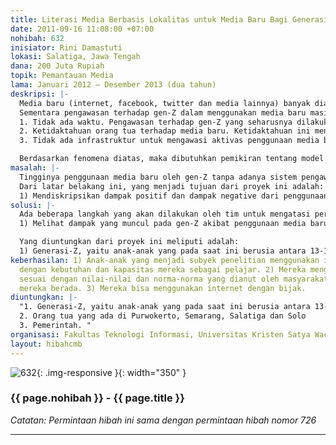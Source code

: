 ```yaml
---
title: Literasi Media Berbasis Lokalitas untuk Media Baru Bagi Generasi “Z”
date: 2011-09-16 11:08:00 +07:00
nohibah: 632
inisiator: Rini Damastuti
lokasi: Salatiga, Jawa Tengah
dana: 200 Juta Rupiah
topik: Pemantauan Media
lama: Januari 2012 – Desember 2013 (dua tahun)
deskripsi: |-
  Media baru (internet, facebook, twitter dan media lainnya) banyak diakses oleh generasi Z (gen-Z), yaitu generasi muda yang hidup pada tahun 2000-an. Generasi yang hidup pada era ini memiliki kecenderungan selalu melibatkan media baru dalam setiap kegiatan di kehidupan mereka. Bahkan bisa dikatakan, generasi ini tidak dapat dipisahkan dengan Media baru. Sayangnya, informasi yang diberikan oleh media baru tidak selalu memberikan dampak positif tetapi juga memberikan dampak negatif.
  Sementara pengawasan terhadap gen-Z dalam menggunakan media baru masih sangat kurang. Ada beberapa penyebab kurangnya pengawasan terhadap gen-Z dalam menggunakan media baru, yaitu:
  1. Tidak ada waktu. Pengawasan terhadap gen-Z yang seharusnya dilakukan oleh orang tua maupun dari sekolah dan lingkungan tidak bisa dilakukan 24 jam penuh.
  2. Ketidaktahuan orang tua terhadap media baru. Ketidaktahuan ini menyebabkan orang tua tidak dapat mengawasi gen-Z dalam menggunakan dan mengakses media baru, bahkan sering dikelabuhi oleh gen-Z.
  3. Tidak ada infrastruktur untuk mengawasi aktivas penggunaan media baru.

  Berdasarkan fenomena diatas, maka dibutuhkan pemikiran tentang model media literasi berbasis lokalitas untuk media baru bagi gen-Z. Berbasis lokalitas, dengan pemikiran bahwa model media literacy yang dihasilkan adalah media literacy yang sesuai dengan karakter dan budaya masyarakat dimana program media literacy itu akan diterapkan.
masalah: |-
  Tingginya penggunaan media baru oleh gen-Z tanpa adanya sistem pengawasan yang ketat, ternyata membawa efek yang sangat besar dalam kehidupan mereka. Efek yang dimunculkan bukan hanya efek positif, tetapi juga efek negative. Oleh karena itu, dibutuhkan prototype media literasi berbasis masyarakat lokal untuk media baru bagi gen-Z serta aplikasi dari model yang akan dibuat.
  Dari latar belakang ini, yang menjadi tujuan dari proyek ini adalah:
  1) Mendiskripsikan dampak positif dan dampak negative dari penggunaan media baru pada generasi Z di kota-kota besar di Jawa Tengah yang sering menggunakan dan mengakses internet (Purwokerto, Semarang, Salatiga, dan Solo). 2) Membuat Prototype media literacy berbasis masyarakat local (lokalitas). 3) Mensosialisasikan prototype media literacy kepada pemerintah dan masyarakat di Purwokerto, Semarang, Salatiga, dan Solo dan melakukan evaluasi serta penyempurnaan model. 4) Menerapkan model media literacy berbasis masyarakat local (lokalitas) di Purwokerto, Semarang, Salatiga, dan Solo.
solusi: |-
  Ada beberapa langkah yang akan dilakukan oleh tim untuk mengatasi permasalahan tersebut:
  1) Melihat dampak yang muncul pada gen-Z akibat penggunaan media baru dengan cara melakukan observasi dan wawancara secara langsung kepada generasi Z yang ada di Purwokerto, Semarang, Salatiga, dan Solo. 2) Melakukan FGD dengan orang-orang yang tertarik dengan kajian media literasi dalam rangka mendapatkan masukan dan gambaran media literasi berbasis lokalitas untuk media baru. 3) Memetakan prototype media literasi berbasis lokalitas. 4) Mensosialisasikan model media literacy berbasis lokalitas pada gen-Z dan melakukan evaluasi dalam rangka menyempurnakan model. 5) Menerapkan model dan melihat dampak serta hasil dari penerapan model ini.

  Yang diuntungkan dari proyek ini meliputi adalah:
  1) Generasi-Z, yaitu anak-anak yang pada saat ini berusia antara 13-18 tahun (SMP dan SMA ) yang ada di Jawa Tengah, terutama anak-anak yang ada di kota besar (Purwokerto, Semarang, Salatiga, dan Solo ) yang selalu mengkonsumsi internet. Dengan adanya model media literacy ini, maka perilaku gen-Z dalam menggunakan internet dan media baru tidak akan merusak masa depan mereka. 2) Orang tua yang ada di Purwokerto, Semarang, Salatiga dan Solo. 3) Pemerintah.
keberhasilan: 1) Anak-anak yang menjadi subyek penelitian menggunakan internet sesuai
  dengan kebutuhan dan kapasitas mereka sebagai pelajar. 2) Mereka menggunakan internet
  sesuai dengan nilai-nilai dan norma-norma yang dianut oleh masyarakat di tempat
  mereka berada. 3) Mereka bisa menggunakan internet dengan bijak.
diuntungkan: |-
  "1. Generasi-Z, yaitu anak-anak yang pada saat ini berusia antara 13-18 tahun (SMP dan SMA ) yang ada di Jawa Tengah, terutama anak-anak yang ada di kota besar (Purwokerto, Semarang, Salatiga, dan Solo ) yang selalu mengkonsumsi internet. Dengan adanya model media literacy ini, maka perilaku gen-Z dalam menggunakan internet dan media baru tidak akan merusak masa depan mereka.
  2. Orang tua yang ada di Purwokerto, Semarang, Salatiga dan Solo
  3. Pemerintah. "
organisasi: Fakultas Teknologi Informasi, Universitas Kristen Satya Wacana
layout: hibahcmb
---
```


![632](/static/img/hibahcmb/632.png){: .img-responsive }{: width="350" }

### {{ page.nohibah }} - {{ page.title }}

*Catatan: Permintaan hibah ini sama dengan permintaan hibah nomor 726*

---
